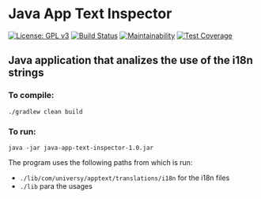 # Java App Text Inspector
[![License: GPL v3](https://img.shields.io/badge/License-GPLv3-blue.svg)](https://www.gnu.org/licenses/gpl-3.0)
[![Build Status](https://travis-ci.com/uvsy-flutter-mobile/java-app-text-inspector.svg?branch=master)](https://travis-ci.com/uvsy-flutter-mobile/java-app-text-inspector)
[![Maintainability](https://api.codeclimate.com/v1/badges/c4f8d07ecc0e8e4d759b/maintainability)](https://codeclimate.com/github/uvsy-flutter-mobile/java-app-config-file/maintainability)
[![Test Coverage](https://api.codeclimate.com/v1/badges/c4f8d07ecc0e8e4d759b/test_coverage)](https://codeclimate.com/github/uvsy-flutter-mobile/java-app-config-file/test_coverage)

## Java application that analizes the use of the i18n strings


### To compile:

`./gradlew clean build`

### To run: 

`java -jar java-app-text-inspector-1.0.jar` 

The program uses the following paths from which is run: 

- `./lib/com/universy/apptext/translations/i18n` for the i18n files
- `./lib` para the usages

